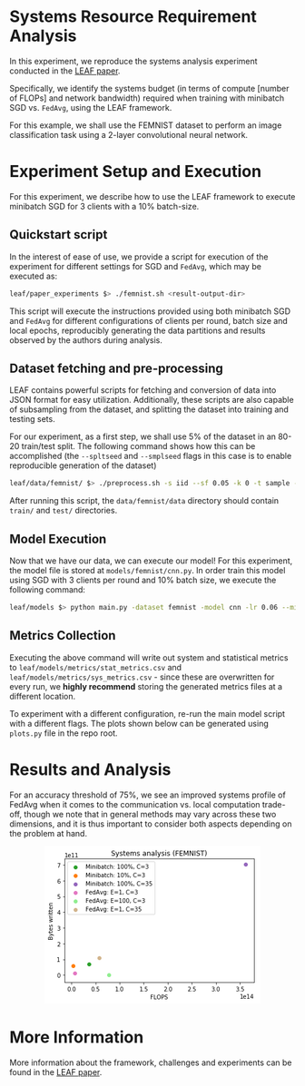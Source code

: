 <h1> Systems Resource Requirement Analysis </h1>

In this experiment, we reproduce the systems analysis experiment conducted in the [LEAF paper](https://arxiv.org/abs/1812.01097). 

Specifically, we identify the systems budget (in terms of compute [number of FLOPs]
and network bandwidth) required when training with minibatch SGD vs. `FedAvg`, using the LEAF framework.

For this example, we shall use the FEMNIST dataset to perform an image classification task using a
2-layer convolutional neural network.

# Experiment Setup and Execution

For this experiment, we describe how to use the LEAF framework to execute minibatch SGD for 3 clients with a
10% batch-size.

## Quickstart script

In the interest of ease of use, we provide a script for execution of the experiment
for different settings for SGD and `FedAvg`, which may be executed as:

```bash
leaf/paper_experiments $> ./femnist.sh <result-output-dir>
```

This script will execute the instructions provided using both minibatch SGD and `FedAvg` for different configurations of clients per round, batch size and local epochs, reproducibly generating the data partitions and results observed by the authors during analysis.

## Dataset fetching and pre-processing

LEAF contains powerful scripts for fetching and conversion of data into JSON format for easy utilization.
Additionally, these scripts are also capable of subsampling from the dataset, and splitting the dataset
into training and testing sets.

For our experiment, as a first step, we shall use 5% of the dataset in an 80-20 train/test split. The following command shows
how this can be accomplished (the `--spltseed` and `--smplseed` flags in this case is to enable reproducible generation of the dataset)

```bash
leaf/data/femnist/ $> ./preprocess.sh -s iid --sf 0.05 -k 0 -t sample --smplseed 1549786595 --spltseed 1549786796
```

After running this script, the `data/femnist/data` directory should contain `train/` and `test/` directories.

## Model Execution

Now that we have our data, we can execute our model! For this experiment, the model file is stored
at `models/femnist/cnn.py`. In order train this model using SGD with 3 clients per round
and 10% batch size, we execute the following command:

```bash
leaf/models $> python main.py -dataset femnist -model cnn -lr 0.06 --minibatch 0.1 --clients-per-round 3 --num-rounds 2000
```

## Metrics Collection

Executing the above command will write out system and statistical metrics to `leaf/models/metrics/stat_metrics.csv` and `leaf/models/metrics/sys_metrics.csv` - since these are overwritten for every run, we __highly recommend__ storing the generated metrics files at a different location.

To experiment with a different configuration, re-run the main model script with a different flags. The plots shown below can be generated using `plots.py` file in the repo root.

# Results and Analysis

For an accuracy threshold of 75%, we see an improved systems profile of FedAvg when it comes to the communication
vs. local computation trade-off, though we note that in general methods may vary across these two
dimensions, and it is thus important to consider both aspects depending on the problem at hand.

<div style="text-align:center" markdown="1">

![](../_static/images/femnist_75_thresh.png "Systems profile of different methods (75% accuracy threshold)")

</div>

# More Information

More information about the framework, challenges and experiments can be found in the [LEAF paper](https://arxiv.org/abs/1812.01097). 
